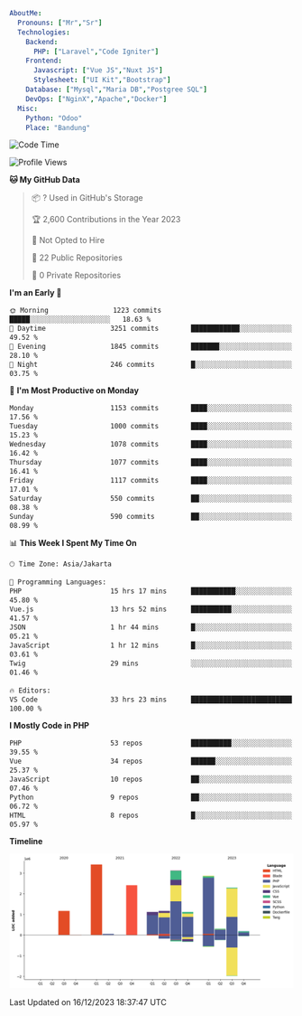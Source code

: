 ```yaml
AboutMe:
  Pronouns: ["Mr","Sr"]
  Technologies:
    Backend:
      PHP: ["Laravel","Code Igniter"]
    Frontend:
      Javascript: ["Vue JS","Nuxt JS"]
      Stylesheet: ["UI Kit","Bootstrap"]
    Database: ["Mysql","Maria DB","Postgree SQL"]
    DevOps: ["NginX","Apache","Docker"]
  Misc:
    Python: "Odoo"
    Place: "Bandung"
```

<!--START_SECTION:waka-->
![Code Time](http://img.shields.io/badge/Code%20Time-937%20hrs%2035%20mins-blue)

![Profile Views](http://img.shields.io/badge/Profile%20Views-4-blue)

**🐱 My GitHub Data** 

> 📦 ? Used in GitHub's Storage 
 > 
> 🏆 2,600 Contributions in the Year 2023
 > 
> 🚫 Not Opted to Hire
 > 
> 📜 22 Public Repositories 
 > 
> 🔑 0 Private Repositories 
 > 
**I'm an Early 🐤** 

```text
🌞 Morning                1223 commits        █████░░░░░░░░░░░░░░░░░░░░   18.63 % 
🌆 Daytime                3251 commits        ████████████░░░░░░░░░░░░░   49.52 % 
🌃 Evening                1845 commits        ███████░░░░░░░░░░░░░░░░░░   28.10 % 
🌙 Night                  246 commits         █░░░░░░░░░░░░░░░░░░░░░░░░   03.75 % 
```
📅 **I'm Most Productive on Monday** 

```text
Monday                   1153 commits        ████░░░░░░░░░░░░░░░░░░░░░   17.56 % 
Tuesday                  1000 commits        ████░░░░░░░░░░░░░░░░░░░░░   15.23 % 
Wednesday                1078 commits        ████░░░░░░░░░░░░░░░░░░░░░   16.42 % 
Thursday                 1077 commits        ████░░░░░░░░░░░░░░░░░░░░░   16.41 % 
Friday                   1117 commits        ████░░░░░░░░░░░░░░░░░░░░░   17.01 % 
Saturday                 550 commits         ██░░░░░░░░░░░░░░░░░░░░░░░   08.38 % 
Sunday                   590 commits         ██░░░░░░░░░░░░░░░░░░░░░░░   08.99 % 
```


📊 **This Week I Spent My Time On** 

```text
🕑︎ Time Zone: Asia/Jakarta

💬 Programming Languages: 
PHP                      15 hrs 17 mins      ███████████░░░░░░░░░░░░░░   45.80 % 
Vue.js                   13 hrs 52 mins      ██████████░░░░░░░░░░░░░░░   41.57 % 
JSON                     1 hr 44 mins        █░░░░░░░░░░░░░░░░░░░░░░░░   05.21 % 
JavaScript               1 hr 12 mins        █░░░░░░░░░░░░░░░░░░░░░░░░   03.61 % 
Twig                     29 mins             ░░░░░░░░░░░░░░░░░░░░░░░░░   01.46 % 

🔥 Editors: 
VS Code                  33 hrs 23 mins      █████████████████████████   100.00 % 
```

**I Mostly Code in PHP** 

```text
PHP                      53 repos            ██████████░░░░░░░░░░░░░░░   39.55 % 
Vue                      34 repos            ██████░░░░░░░░░░░░░░░░░░░   25.37 % 
JavaScript               10 repos            ██░░░░░░░░░░░░░░░░░░░░░░░   07.46 % 
Python                   9 repos             ██░░░░░░░░░░░░░░░░░░░░░░░   06.72 % 
HTML                     8 repos             █░░░░░░░░░░░░░░░░░░░░░░░░   05.97 % 
```



**Timeline**

![Lines of Code chart](https://raw.githubusercontent.com/vheins/vheins/main/assets/bar_graph.png)


 Last Updated on 16/12/2023 18:37:47 UTC
<!--END_SECTION:waka-->
